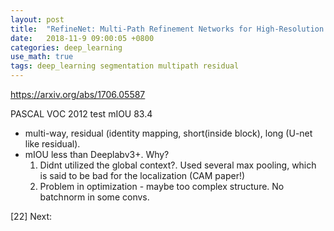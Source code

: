 ```yaml
---
layout: post
title:  "RefineNet: Multi-Path Refinement Networks for High-Resolution Semantic Segmentation"
date:   2018-11-9 09:00:05 +0800
categories: deep_learning
use_math: true
tags: deep_learning segmentation multipath residual
---
```


<a href="https://arxiv.org/abs/1706.05587" target="_blank">https://arxiv.org/abs/1706.05587</a>

PASCAL VOC 2012 test mIOU 83.4 

- multi-way, residual (identity mapping, short(inside block), long (U-net like residual).
- mIOU less than Deeplabv3+. Why?
	1. Didnt utilized the global context?. Used several max pooling, which is said to be bad for the localization (CAM paper!)
	2. Problem in optimization - maybe too complex structure. No batchnorm in some convs. 


[22]
Next:  



